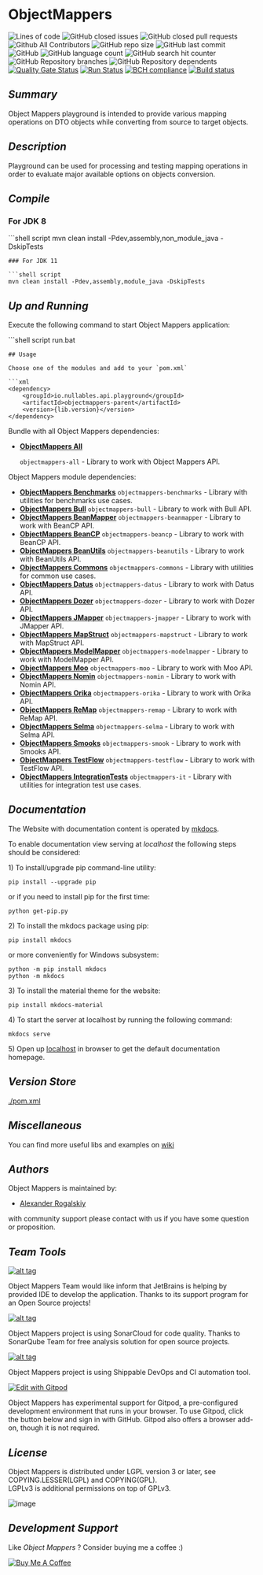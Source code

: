 # ObjectMappers

![Lines of code](https://tokei.rs/b1/github/AlexRogalskiy/object-mappers-playground?category=lines) ![GitHub closed issues](https://img.shields.io/github/issues-closed/AlexRogalskiy/object-mappers-playground) ![GitHub closed pull requests](https://img.shields.io/github/issues-pr-closed/AlexRogalskiy/object-mappers-playground) ![Github All Contributors](https://img.shields.io/github/all-contributors/AlexRogalskiy/object-mappers-playground) ![GitHub repo size](https://img.shields.io/github/repo-size/AlexRogalskiy/object-mappers-playground) ![GitHub last commit](https://img.shields.io/github/last-commit/AlexRogalskiy/object-mappers-playground) ![GitHub](https://img.shields.io/github/license/AlexRogalskiy/object-mappers-playground) ![GitHub language count](https://img.shields.io/github/languages/count/AlexRogalskiy/object-mappers-playground) ![GitHub search hit counter](https://img.shields.io/github/search/AlexRogalskiy/object-mappers-playground/goto) ![GitHub Repository branches](https://badgen.net/github/branches/AlexRogalskiy/object-mappers-playground) ![GitHub Repository dependents](https://badgen.net/github/dependents-repo/AlexRogalskiy/object-mappers-playground) [![Quality Gate Status](https://sonarcloud.io/api/project_badges/measure?project=AlexRogalskiy_object-mappers-playground&metric=alert_status)](https://sonarcloud.io/dashboard?id=AlexRogalskiy_object-mappers-playground) [![Run Status](https://api.shippable.com/projects/5fb2d6f4a4e0a80007cb1606/badge?branch=master)](./) [![BCH compliance](https://bettercodehub.com/edge/badge/AlexRogalskiy/object-mappers-playground?branch=master)](https://bettercodehub.com/) [![Build status](https://ci.appveyor.com/api/projects/status/lqu3a77c8g81808r?svg=true)](https://ci.appveyor.com/project/AlexanderRogalskiy/object-mappers-playground)

## _Summary_

Object Mappers playground is intended to provide various mapping operations on DTO objects while converting from source to target objects.

## _Description_

Playground can be used for processing and testing mapping operations in order to evaluate major available options on objects conversion.

## _Compile_

### For JDK 8

\`\`\`shell script mvn clean install -Pdev,assembly,non\_module\_java -DskipTests

```text
### For JDK 11

```shell script
mvn clean install -Pdev,assembly,module_java -DskipTests
```

## _Up and Running_

Execute the following command to start Object Mappers application:

\`\`\`shell script run.bat 

```text
## Usage

Choose one of the modules and add to your `pom.xml`

```xml
<dependency>
    <groupId>io.nullables.api.playground</groupId>
    <artifactId>objectmappers-parent</artifactId>
    <version>{lib.version}</version>
</dependency>
```

Bundle with all Object Mappers dependencies:

* [**ObjectMappers All**](https://github.com/AlexRogalskiy/object-mappers-playground/tree/master/modules/objectmappers-all)  

  `objectmappers-all` - Library to work with Object Mappers API.

Object Mappers module dependencies:

* [**ObjectMappers Benchmarks**](https://github.com/AlexRogalskiy/object-mappers-playground/tree/master/modules/objectmappers-benchmarks) `objectmappers-benchmarks` - Library with utilities for benchmarks use cases.
* [**ObjectMappers Bull**](https://github.com/AlexRogalskiy/object-mappers-playground/tree/master/modules/objectmappers-bull) `objectmappers-bull` - Library to work with Bull API.
* [**ObjectMappers BeanMapper**](https://github.com/AlexRogalskiy/object-mappers-playground/tree/master/modules/objectmappers-beanmapper) `objectmappers-beanmapper` - Library to work with BeanCP API.
* [**ObjectMappers BeanCP**](https://github.com/AlexRogalskiy/object-mappers-playground/tree/master/modules/objectmappers-beancp) `objectmappers-beancp` - Library to work with BeanCP API.
* [**ObjectMappers BeanUtils**](https://github.com/AlexRogalskiy/object-mappers-playground/tree/master/modules/objectmappers-beanutils) `objectmappers-beanutils` - Library to work with BeanUtils API.
* [**ObjectMappers Commons**](https://github.com/AlexRogalskiy/object-mappers-playground/tree/master/modules/objectmappers-commons) `objectmappers-commons` - Library with utilities for common use cases.
* [**ObjectMappers Datus**](https://github.com/AlexRogalskiy/object-mappers-playground/tree/master/modules/objectmappers-datus) `objectmappers-datus` - Library to work with Datus API.
* [**ObjectMappers Dozer**](https://github.com/AlexRogalskiy/object-mappers-playground/tree/master/modules/objectmappers-dozer) `objectmappers-dozer` - Library to work with Dozer API.
* [**ObjectMappers JMapper**](https://github.com/AlexRogalskiy/object-mappers-playground/tree/master/modules/objectmappers-jmapper) `objectmappers-jmapper` - Library to work with JMapper API.
* [**ObjectMappers MapStruct**](https://github.com/AlexRogalskiy/object-mappers-playground/tree/master/modules/objectmappers-mapstruct) `objectmappers-mapstruct` - Library to work with MapStruct API.
* [**ObjectMappers ModelMapper**](https://github.com/AlexRogalskiy/object-mappers-playground/tree/master/modules/objectmappers-modelmapper) `objectmappers-modelmapper` - Library to work with ModelMapper API.
* [**ObjectMappers Moo**](https://github.com/AlexRogalskiy/object-mappers-playground/tree/master/modules/objectmappers-moo) `objectmappers-moo` - Library to work with Moo API.
* [**ObjectMappers Nomin**](https://github.com/AlexRogalskiy/object-mappers-playground/tree/master/modules/objectmappers-nomin) `objectmappers-nomin` - Library to work with Nomin API.
* [**ObjectMappers Orika**](https://github.com/AlexRogalskiy/object-mappers-playground/tree/master/modules/objectmappers-orika) `objectmappers-orika` - Library to work with Orika API.
* [**ObjectMappers ReMap**](https://github.com/AlexRogalskiy/object-mappers-playground/tree/master/modules/objectmappers-remap) `objectmappers-remap` - Library to work with ReMap API.
* [**ObjectMappers Selma**](https://github.com/AlexRogalskiy/object-mappers-playground/tree/master/modules/objectmappers-selma) `objectmappers-selma` - Library to work with Selma API.
* [**ObjectMappers Smooks**](https://github.com/AlexRogalskiy/object-mappers-playground/tree/master/modules/objectmappers-smooks) `objectmappers-smook` - Library to work with Smooks API.
* [**ObjectMappers TestFlow**](https://github.com/AlexRogalskiy/object-mappers-playground/tree/master/modules/objectmappers-testflow) `objectmappers-testflow` - Library to work with TestFlow API.
* [**ObjectMappers IntegrationTests**](https://github.com/AlexRogalskiy/object-mappers-playground/tree/master/modules/objectmappers-it) `objectmappers-it` - Library with utilities for integration test use cases.

## _Documentation_

The Website with documentation content is operated by [mkdocs](https://www.mkdocs.org/).

To enable documentation view serving at _localhost_ the following steps should be considered:

1\) To install/upgrade pip command-line utility:

```text
pip install --upgrade pip
```

or if you need to install pip for the first time:

```text
python get-pip.py
```

2\) To install the mkdocs package using pip:

```text
pip install mkdocs
```

or more conveniently for Windows subsystem:

```text
python -m pip install mkdocs
python -m mkdocs
```

3\) To install the material theme for the website:

```text
pip install mkdocs-material
```

4\) To start the server at localhost by running the following command:

```text
mkdocs serve
```

5\) Open up [localhost](http://127.0.0.1:8000/) in browser to get the default documentation homepage.

## _Version Store_

[./pom.xml](https://github.com/AlexRogalskiy/object-mappers-playground/blob/master/pom.xml)

## _Miscellaneous_

You can find more useful libs and examples on [wiki](https://github.com/AlexRogalskiy/object-mappers-playground/wiki)

## _Authors_

Object Mappers is maintained by:

* [Alexander Rogalskiy](https://github.com/AlexRogalskiy) 

with community support please contact with us if you have some question or proposition.

## _Team Tools_

[![alt tag](http://pylonsproject.org/img/logo-jetbrains.png)](https://www.jetbrains.com/)

Object Mappers Team would like inform that JetBrains is helping by provided IDE to develop the application. Thanks to its support program for an Open Source projects!

[![alt tag](https://sonarcloud.io/images/project_badges/sonarcloud-white.svg)](https://sonarcloud.io/dashboard?id=org.schemaspy%3Aschemaspy)

Object Mappers project is using SonarCloud for code quality. Thanks to SonarQube Team for free analysis solution for open source projects.

[![alt tag](https://app.shippable.com/app/assets/images/shippable-logo.png)](https://www.shippable.com/)

Object Mappers project is using Shippable DevOps and CI automation tool.

[![Edit with Gitpod](https://gitpod.io/button/open-in-gitpod.svg)](https://gitpod.io/#https://github.com/AlexRogalskiy/object-mappers-playground)

Object Mappers has experimental support for Gitpod, a pre-configured development environment that runs in your browser. To use Gitpod, click the button below and sign in with GitHub. Gitpod also offers a browser add-on, though it is not required.

## _License_

Object Mappers is distributed under LGPL version 3 or later, see COPYING.LESSER\(LGPL\) and COPYING\(GPL\).  
LGPLv3 is additional permissions on top of GPLv3.

![image](https://user-images.githubusercontent.com/19885116/48661948-6cf97e80-ea7a-11e8-97e7-b45332a13e49.png)

## _Development Support_

Like _Object Mappers_ ? Consider buying me a coffee :\)

[![Buy Me A Coffee](https://www.buymeacoffee.com/assets/img/custom_images/orange_img.png)](https://www.buymeacoffee.com/AlexRogalskiy)

